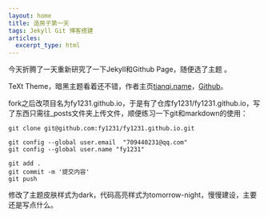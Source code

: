 ```yaml
---
layout: home
title: 造房子第一天
tags: Jekyll Git 博客搭建
articles:
  excerpt_type: html
---
```


今天折腾了一天重新研究了一下Jekyll和Github Page，随便选了主题 。

TeXt Theme，暗黑主题看着还不错，作者主页[tianqi.name](<https://tianqi.name/>)，[Github](<https://github.com/kitian616/jekyll-TeXt-theme>)。

fork之后改项目名为fy1231.github.io，于是有了仓库fy1231/fy1231.github.io，写了东西只需往_posts文件夹上传文件，顺便练习一下git和markdown的使用：

```shell
git clone git@github.com:fy1231/fy1231.github.io.git
```

```shell
git config --global user.email  "709440231@qq.com"
git config --global user.name "fy1231"
```

```shell
git add .
git commit -m '提交内容'
git push
```

修改了主题皮肤样式为dark，代码高亮样式为tomorrow-night，慢慢建设，主要还是写点什么。
